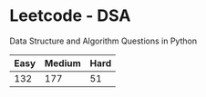 # Leetcode - DSA

Data Structure and Algorithm Questions in Python

| Easy   |  Medium  | Hard |
|--------|----------|------|
|   132  |    177   |  51  |
